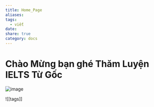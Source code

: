 ```yaml
---
title: Home_Page
aliases: 
tags:
  - viết
date: 
share: true
category: docs
---
```


# Chào Mừng bạn ghé Thăm Luyện IELTS Từ Gốc
![image](https://github.com/user-attachments/assets/24e9f2c7-fc1e-4254-a3d0-0cca2bf48c9e)


![[tags]]

